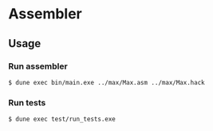 # Assembler

## Usage

### Run assembler

```shell
$ dune exec bin/main.exe ../max/Max.asm ../max/Max.hack
```

### Run tests

```shell
$ dune exec test/run_tests.exe
```
